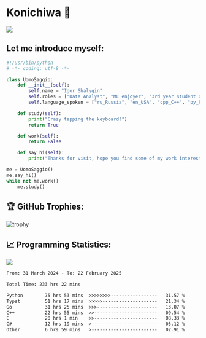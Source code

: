 # Konichiwa 👋
![](https://komarev.com/ghpvc/?username=IgorFandre&color=brightgreen)

## Let me introduce myself:
```py
#!/usr/bin/python
# -*- coding: utf-8 -*-

class UomoSaggio:
    def __init__(self):
        self.name = "Igor Shalygin"
        self.roles = ["Data Analyst", "ML enjoyer", "3rd year student of MIPT"]
        self.language_spoken = ["ru_Russia", "en_USA", "cpp_C++", "py_Python", "go_Golang"]

    def study(self):
        print("Crazy tapping the keyboard!")
        return True

    def work(self):
        return False

    def say_hi(self):
        print("Thanks for visit, hope you find some of my work interesting.")

me = UomoSaggio()
me.say_hi()
while not me.work()
    me.study()
```

## 🏆 GitHub Trophies:
![trophy](https://github-profile-trophy.vercel.app/?username=IgorFandre&title=MultiLanguage,Repositories,Commits,Experience,PullRequest,Reviews)

## 📈 Programming Statistics:

![](https://github-profile-summary-cards.vercel.app/api/cards/profile-details?username=IgorFandre&theme=solarized_dark)

<!--START_SECTION:waka-->

```txt
From: 31 March 2024 - To: 22 February 2025

Total Time: 233 hrs 22 mins

Python        75 hrs 53 mins  >>>>>>>>-----------------   31.57 %
Typst         51 hrs 17 mins  >>>>>--------------------   21.34 %
Go            31 hrs 25 mins  >>>----------------------   13.07 %
C++           22 hrs 55 mins  >>-----------------------   09.54 %
C             20 hrs 1 min    >>-----------------------   08.33 %
C#            12 hrs 19 mins  >------------------------   05.12 %
Other         6 hrs 59 mins   >------------------------   02.91 %
```

<!--END_SECTION:waka-->
